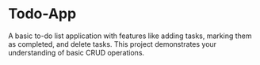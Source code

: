 # Todo-App



 A basic to-do list application with features like adding tasks, marking them as completed, and delete tasks. This project demonstrates your understanding of basic CRUD operations.
